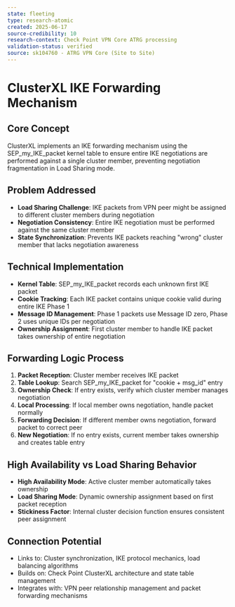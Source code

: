 ```yaml
---
state: fleeting
type: research-atomic
created: 2025-06-17
source-credibility: 10
research-context: Check Point VPN Core ATRG processing
validation-status: verified
source: sk104760 - ATRG VPN Core (Site to Site)
---
```


# ClusterXL IKE Forwarding Mechanism

## Core Concept
ClusterXL implements an IKE forwarding mechanism using the SEP_my_IKE_packet kernel table to ensure entire IKE negotiations are performed against a single cluster member, preventing negotiation fragmentation in Load Sharing mode.

## Problem Addressed
- **Load Sharing Challenge**: IKE packets from VPN peer might be assigned to different cluster members during negotiation
- **Negotiation Consistency**: Entire IKE negotiation must be performed against the same cluster member
- **State Synchronization**: Prevents IKE packets reaching "wrong" cluster member that lacks negotiation awareness

## Technical Implementation
- **Kernel Table**: SEP_my_IKE_packet records each unknown first IKE packet
- **Cookie Tracking**: Each IKE packet contains unique cookie valid during entire IKE Phase 1
- **Message ID Management**: Phase 1 packets use Message ID zero, Phase 2 uses unique IDs per negotiation
- **Ownership Assignment**: First cluster member to handle IKE packet takes ownership of entire negotiation

## Forwarding Logic Process
1. **Packet Reception**: Cluster member receives IKE packet
2. **Table Lookup**: Search SEP_my_IKE_packet for "cookie + msg_id" entry
3. **Ownership Check**: If entry exists, verify which cluster member manages negotiation
4. **Local Processing**: If local member owns negotiation, handle packet normally
5. **Forwarding Decision**: If different member owns negotiation, forward packet to correct peer
6. **New Negotiation**: If no entry exists, current member takes ownership and creates table entry

## High Availability vs Load Sharing Behavior
- **High Availability Mode**: Active cluster member automatically takes ownership
- **Load Sharing Mode**: Dynamic ownership assignment based on first packet reception
- **Stickiness Factor**: Internal cluster decision function ensures consistent peer assignment

## Connection Potential
- Links to: Cluster synchronization, IKE protocol mechanics, load balancing algorithms
- Builds on: Check Point ClusterXL architecture and state table management
- Integrates with: VPN peer relationship management and packet forwarding mechanisms